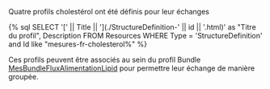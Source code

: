 
Quatre profils cholestérol ont été définis pour leur échanges

{% sql SELECT '[' || Title || '](./StructureDefinition-' || id || '.html)' as "Titre du profil", Description FROM Resources WHERE Type = 'StructureDefinition' and Id like "mesures-fr-cholesterol%" %}

Ces profils peuvent être associés au sein du profil Bundle [MesBundleFluxAlimentationLipid](./StructureDefinition-mesures-bundle-flux-alimentation-lipid.html) pour permettre leur échange de manière groupée.

